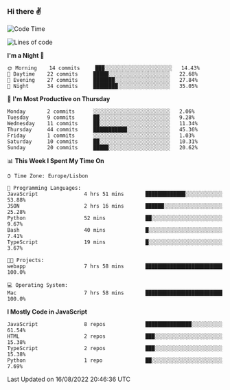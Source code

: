 ### Hi there :v:

<!--
**eusebioaddsilva/eusebioaddsilva** is a ✨ _special_ ✨ repository because its `README.md` (this file) appears on your GitHub profile.

<!--START_SECTION:waka-->
![Code Time](http://img.shields.io/badge/Code%20Time-14%20hrs%2038%20mins-blue)

![Lines of code](https://img.shields.io/badge/From%20Hello%20World%20I%27ve%20Written-644%20Thousand%20lines%20of%20code-blue)

**I'm a Night 🦉** 

```text
🌞 Morning    14 commits     ███░░░░░░░░░░░░░░░░░░░░░░   14.43% 
🌆 Daytime    22 commits     █████░░░░░░░░░░░░░░░░░░░░   22.68% 
🌃 Evening    27 commits     ███████░░░░░░░░░░░░░░░░░░   27.84% 
🌙 Night      34 commits     ████████░░░░░░░░░░░░░░░░░   35.05%

```
📅 **I'm Most Productive on Thursday** 

```text
Monday       2 commits      ░░░░░░░░░░░░░░░░░░░░░░░░░   2.06% 
Tuesday      9 commits      ██░░░░░░░░░░░░░░░░░░░░░░░   9.28% 
Wednesday    11 commits     ██░░░░░░░░░░░░░░░░░░░░░░░   11.34% 
Thursday     44 commits     ███████████░░░░░░░░░░░░░░   45.36% 
Friday       1 commits      ░░░░░░░░░░░░░░░░░░░░░░░░░   1.03% 
Saturday     10 commits     ██░░░░░░░░░░░░░░░░░░░░░░░   10.31% 
Sunday       20 commits     █████░░░░░░░░░░░░░░░░░░░░   20.62%

```


📊 **This Week I Spent My Time On** 

```text
⌚︎ Time Zone: Europe/Lisbon

💬 Programming Languages: 
JavaScript               4 hrs 51 mins       █████████████░░░░░░░░░░░░   53.88% 
JSON                     2 hrs 16 mins       ██████░░░░░░░░░░░░░░░░░░░   25.28% 
Python                   52 mins             ██░░░░░░░░░░░░░░░░░░░░░░░   9.67% 
Bash                     40 mins             █░░░░░░░░░░░░░░░░░░░░░░░░   7.41% 
TypeScript               19 mins             █░░░░░░░░░░░░░░░░░░░░░░░░   3.67%

🐱‍💻 Projects: 
webapp                   7 hrs 58 mins       █████████████████████████   100.0%

💻 Operating System: 
Mac                      7 hrs 58 mins       █████████████████████████   100.0%

```

**I Mostly Code in JavaScript** 

```text
JavaScript               8 repos             ███████████████░░░░░░░░░░   61.54% 
HTML                     2 repos             ███░░░░░░░░░░░░░░░░░░░░░░   15.38% 
TypeScript               2 repos             ███░░░░░░░░░░░░░░░░░░░░░░   15.38% 
Python                   1 repo              ██░░░░░░░░░░░░░░░░░░░░░░░   7.69%

```



 Last Updated on 16/08/2022 20:46:36 UTC
<!--END_SECTION:waka-->
